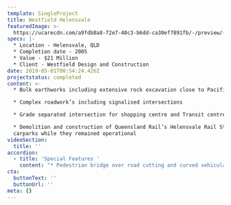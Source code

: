 ```yaml
---
template: SingleProject
title: Westfield Helensvale
featuredImage: >-
  https://ucarecdn.com/a9fdb8a8-72e7-40c3-b6dd-ca30ef7891fb/-/preview/-/enhance/50/
specs: |-
  * Location - Helensvale, QLD
  * Completion date - 2005
  * Value - $21 Million
  * Client - Westfield Design and Construction
date: 2019-05-01T00:54:24.426Z
projectstatus: completed
content: >-
  * Bulk earthworks including extensive rock excavation close to Pacific Highway

  * Complex roadwork’s including signalised intersections

  * Grade separated intersection for shopping centre and Transit centre access

  * Demolition and construction of Queensland Rail’s Helensvale Rail Station
  carparks while they remained operational
videoSection:
  title: ''
accordion:
  - title: 'Special Features '
    content: "* Pedestrian bridge over road cutting and curved vehicular bridge over Millaroo Dr on QMR property to QMR specifications\r\n* As Westfield Design & Construction where the principal contractor for this project. SEE Civil Pty Ltd was required to work to numerous QMR, GCCC and Legislative requirements as well as meeting specific contract specifications as outlined by Westfield.\r\n* Numerous TCP where developed & implemented to ensure continual operation of the adjacent bus terminal and car park associated with the train station"
cta:
  buttonText: ''
  buttonUrl: ''
meta: {}
---
```


